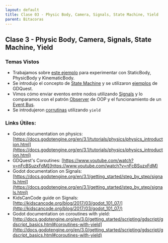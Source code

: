 ```yaml
---
layout: default
title: Clase 03 - Physic Body, Camera, Signals, State Machine, Yield
parent: Bitacoras
---
```


## Clase 3 - Physic Body, Camera, Signals, State Machine, Yield

### Temas Vistos

 - Trabajamos sobre [este ejemplo](https://github.com/IntroPV/Demo_RigidBody_KinematicBody) para experimentar con StaticBody, PhysicBody y KinematicBody.
 - Se introdujo el concepto de [State Machine](https://en.wikipedia.org/wiki/Finite-state_machine) y se utilizaron [ejemplos](https://github.com/GDquest/Godot-engine-tutorial-demos/tree/master/2018/04-24-finite-state-machine) de GDQuest.
 - Vimos cómo enviar eventos entre nodos utilizando [Signals](https://docs.godotengine.org/en/3.1/getting_started/step_by_step/signals.html) y lo comparamos con el patrón [Observer](https://www.oodesign.com/observer-pattern.html) de OOP y el funcionamiento de un [Event Bus](https://dzone.com/articles/design-patterns-event-bus).
 - Se introdujeron [corrutinas](http://docs.godotengine.org/en/3.0/getting_started/scripting/gdscript/gdscript_basics.html#coroutines-with-yield) utilizando `yield`
 
 
### Links Útiles:
 
  - Godot documentation on physics: [https://docs.godotengine.org/en/3.1/tutorials/physics/physics_introduction.html](https://docs.godotengine.org/en/3.1/tutorials/physics/physics_introduction.html) 
  - GDQuest's Coroutines: [https://www.youtube.com/watch?v=nFcBSuzxFdM](https://www.youtube.com/watch?v=nFcBSuzxFdM)
  - Godot documentation on Signals: [https://docs.godotengine.org/en/3.1/getting_started/step_by_step/signals.html](https://docs.godotengine.org/en/3.1/getting_started/step_by_step/signals.html)
  - KidsCanCode guide on Signals: [http://kidscancode.org/blog/2017/03/godot_101_07/](http://kidscancode.org/blog/2017/03/godot_101_07/)
  - Godot documentation on coroutines with yield: [http://docs.godotengine.org/en/3.0/getting_started/scripting/gdscript/gdscript_basics.html#coroutines-with-yield](http://docs.godotengine.org/en/3.0/getting_started/scripting/gdscript/gdscript_basics.html#coroutines-with-yield)
  
